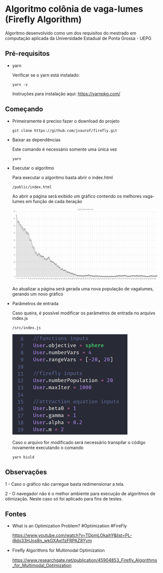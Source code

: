 # Algoritmo colônia de vaga-lumes (Firefly Algorithm)

Algoritmo desenvolvido como um dos requisitos do mestrado em computação aplicada da Universidade Estadual de Ponta Grossa - UEPG

## Pré-requisitos

- yarn

    Verificar se o yarn está instalado:
    ```
    yarn -v 
    ```
    Instruções para instalação aqui: https://yarnpkg.com/

## Começando

- Primeiramente é preciso fazer o download do projeto
    ```
    git clone https://github.com/jvaurof/firefly.git
    ```

- Baixar as dependências

    Este comando é necessário somente uma única vez 
    ```
    yarn
    ```

- Executar o algoritmo

    Para executar o algoritmo basta abrir o index.html
    ```
    /public/index.html
    ```

    Ao abrir a página será exibido um gráfico contendo os melhores vaga-lumes em função de cada iteração 

  ![Alt text](/img/grafico.png?raw=true "Gráfico")

    Ao atualizar a página será gerada uma nova população de vagalumes, gerando um novo gráfico
    
- Parâmetros de entrada
    
    Caso queira, é possível modificar os parâmetros de entrada no arquivo index.js 
    
    ```
    /src/index.js
    ```
    
    ![Alt text](/img/user_input.png?raw=true "user_input")
    
    Caso o arquivo for modificado será necessário transpilar o código novamente executando o comando
    
    ```
    yarn biuld
    ```
    
## Observações

   1 - Caso o gráfico não carregue basta redimensionar a tela.
   
   2 - O navegador não é o melhor ambiente para execução de algoritmos de otimização. Neste caso só foi aplicado para fins de testes.
   
## Fontes

- What is an Optimization Problem? #Optimization #FireFly 

    https://www.youtube.com/watch?v=TDpmLOkaihY&list=PL-i8do33HJos8n_wkGXAxt1zFRPAZ8Yym
    
- Fireﬂy Algorithms for Multimodal Optimization
    
    https://www.researchgate.net/publication/45904853_Firefly_Algorithms_for_Multimodal_Optimization
    
